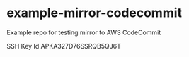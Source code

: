 # example-mirror-codecommit
Example repo for testing mirror to AWS CodeCommit


SSH Key Id
APKA327D76SSRQB5QJ6T